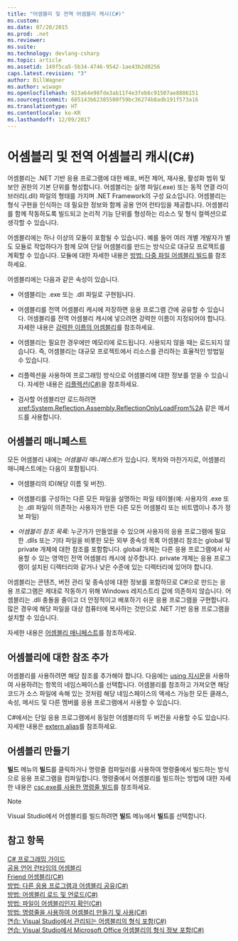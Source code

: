 ```yaml
---
title: "어셈블리 및 전역 어셈블리 캐시(C#)"
ms.custom: 
ms.date: 07/20/2015
ms.prod: .net
ms.reviewer: 
ms.suite: 
ms.technology: devlang-csharp
ms.topic: article
ms.assetid: 149f5ca5-5b34-4746-9542-1ae43b2d0256
caps.latest.revision: "3"
author: BillWagner
ms.author: wiwagn
ms.openlocfilehash: 923a64e98fde3ab11f4e3feb6c91507ae8886151
ms.sourcegitcommit: 685143b62385500f59bc36274b8adb191f573a16
ms.translationtype: HT
ms.contentlocale: ko-KR
ms.lasthandoff: 12/09/2017
---
```

# <a name="assemblies-and-the-global-assembly-cache-c"></a>어셈블리 및 전역 어셈블리 캐시(C#)
어셈블리는 .NET 기반 응용 프로그램에 대한 배포, 버전 제어, 재사용, 활성화 범위 및 보안 권한의 기본 단위를 형성합니다. 어셈블리는 실행 파일(.exe) 또는 동적 연결 라이브러리(.dll) 파일의 형태를 가지며 .NET Framework의 구성 요소입니다. 어셈블리는 형식 구현을 인식하는 데 필요한 정보와 함께 공용 언어 런타임을 제공합니다. 어셈블리를 함께 작동하도록 빌드되고 논리적 기능 단위를 형성하는 리소스 및 형식 컬렉션으로 생각할 수 있습니다.  
  
 어셈블리에는 하나 이상의 모듈이 포함될 수 있습니다. 예를 들어 여러 개별 개발자가 별도 모듈로 작업하다가 함께 모여 단일 어셈블리를 만드는 방식으로 대규모 프로젝트를 계획할 수 있습니다. 모듈에 대한 자세한 내용은 [방법: 다중 파일 어셈블리 빌드](../../../../../docs/framework/app-domains/how-to-build-a-multifile-assembly.md)를 참조하세요.  
  
 어셈블리에는 다음과 같은 속성이 있습니다.  
  
-   어셈블리는 .exe 또는 .dll 파일로 구현됩니다.  
  
-   어셈블리를 전역 어셈블리 캐시에 저장하면 응용 프로그램 간에 공유할 수 있습니다. 어셈블리를 전역 어셈블리 캐시에 넣으려면 강력한 이름이 지정되어야 합니다. 자세한 내용은 [강력한 이름의 어셈블리](../../../../../docs/framework/app-domains/strong-named-assemblies.md)를 참조하세요.  
  
-   어셈블리는 필요한 경우에만 메모리에 로드됩니다. 사용되지 않을 때는 로드되지 않습니다. 즉, 어셈블리는 대규모 프로젝트에서 리소스를 관리하는 효율적인 방법일 수 있습니다.  
  
-   리플렉션을 사용하여 프로그래밍 방식으로 어셈블리에 대한 정보를 얻을 수 있습니다. 자세한 내용은 [리플렉션(C#)](../../../../csharp/programming-guide/concepts/reflection.md)을 참조하세요.  
  
-   검사할 어셈블리만 로드하려면 <xref:System.Reflection.Assembly.ReflectionOnlyLoadFrom%2A> 같은 메서드를 사용합니다.  
  
## <a name="assembly-manifest"></a>어셈블리 매니페스트  
 모든 어셈블리 내에는 *어셈블리 매니페스트*가 있습니다. 목차와 마찬가지로, 어셈블리 매니페스트에는 다음이 포함됩니다.  
  
-   어셈블리의 ID(해당 이름 및 버전).  
  
-   어셈블리를 구성하는 다른 모든 파일을 설명하는 파일 테이블(예: 사용자의 .exe 또는 .dll 파일이 의존하는 사용자가 만든 다른 모든 어셈블리 또는 비트맵이나 추가 정보 파일)  
  
-   *어셈블리 참조 목록*: 누군가가 만들었을 수 있으며 사용자의 응용 프로그램에 필요한 .dlls 또는 기타 파일을 비롯한 모든 외부 종속성 목록 어셈블리 참조는 global 및 private 개체에 대한 참조를 포함합니다. global 개체는 다른 응용 프로그램에서 사용할 수 있는 영역인 전역 어셈블리 캐시에 상주합니다. private 개체는 응용 프로그램이 설치된 디렉터리와 같거나 낮은 수준에 있는 디렉터리에 있어야 합니다.  
  
 어셈블리는 콘텐츠, 버전 관리 및 종속성에 대한 정보를 포함하므로 C#으로 만드는 응용 프로그램은 제대로 작동하기 위해 Windows 레지스트리 값에 의존하지 않습니다. 어셈블리는 .dll 충돌을 줄이고 더 안정적이고 배포하기 쉬운 응용 프로그램을 구현합니다. 많은 경우에 해당 파일을 대상 컴퓨터에 복사하는 것만으로 .NET 기반 응용 프로그램을 설치할 수 있습니다.  
  
 자세한 내용은 [어셈블리 매니페스트](../../../../../docs/framework/app-domains/assembly-manifest.md)를 참조하세요.  
  
## <a name="adding-a-reference-to-an-assembly"></a>어셈블리에 대한 참조 추가  
 어셈블리를 사용하려면 해당 참조를 추가해야 합니다. 다음에는 [using 지시문](../../../../csharp/language-reference/keywords/using-directive.md)을 사용하여 사용하려는 항목의 네임스페이스를 선택합니다. 어셈블리를 참조하고 가져오면 해당 코드가 소스 파일에 속해 있는 것처럼 해당 네임스페이스의 액세스 가능한 모든 클래스, 속성, 메서드 및 다른 멤버를 응용 프로그램에서 사용할 수 있습니다.  
  
 C#에서는 단일 응용 프로그램에서 동일한 어셈블리의 두 버전을 사용할 수도 있습니다. 자세한 내용은 [extern alias](../../../../csharp/language-reference/keywords/extern-alias.md)를 참조하세요.  
  
## <a name="creating-an-assembly"></a>어셈블리 만들기  
 **빌드** 메뉴의 **빌드**를 클릭하거나 명령줄 컴파일러를 사용하여 명령줄에서 빌드하는 방식으로 응용 프로그램을 컴파일합니다. 명령줄에서 어셈블리를 빌드하는 방법에 대한 자세한 내용은 [csc.exe를 사용한 명령줄 빌드](../../../../csharp/language-reference/compiler-options/command-line-building-with-csc-exe.md)를 참조하세요.  
  
> [!NOTE]
>  Visual Studio에서 어셈블리를 빌드하려면 **빌드** 메뉴에서 **빌드**를 선택합니다.  
  
## <a name="see-also"></a>참고 항목  
 [C# 프로그래밍 가이드](../../../../csharp/programming-guide/index.md)  
 [공용 언어 런타임의 어셈블리](../../../../../docs/framework/app-domains/assemblies-in-the-common-language-runtime.md)  
 [Friend 어셈블리(C#)](friend-assemblies.md)  
 [방법: 다른 응용 프로그램과 어셈블리 공유(C#)](how-to-share-an-assembly-with-other-applications.md)  
 [방법: 어셈블리 로드 및 언로드(C#)](how-to-load-and-unload-assemblies.md)  
 [방법: 파일이 어셈블리인지 확인(C#)](how-to-determine-if-a-file-is-an-assembly.md)  
 [방법: 명령줄을 사용하여 어셈블리 만들기 및 사용(C#)](how-to-create-and-use-assemblies-using-the-command-line.md)  
 [연습: Visual Studio에서 관리되는 어셈블리의 형식 포함(C#)](walkthrough-embedding-types-from-managed-assemblies-in-visual-studio.md)  
 [연습: Visual Studio에서 Microsoft Office 어셈블리의 형식 정보 포함(C#)](walkthrough-embedding-type-information-from-microsoft-office-assemblies.md)
